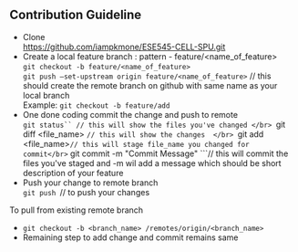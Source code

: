 ## Contribution Guideline
* Clone <br>
    https://github.com/iampkmone/ESE545-CELL-SPU.git
* Create a local feature branch : pattern - feature/<name_of_feature> <br>
    ```git checkout -b feature/<name_of_feature>``` <br>
    ```git push –set-upstream origin feature/<name_of_feature>``` // this should create the remote branch on github with same name as your local branch <br>
    Example: ```git checkout -b feature/add```
* One done coding commit the change and push to remote <br>
    ```git status`` // this will show the files you've changed </br>
    ```git diff <file_name> ```// this will show the changes  </br>
    ```git add <file_name>``` // this will stage file_name you changed for commit</br>
    ``` git commit -m "Commit Message" ```// this will commit the files you've staged and -m wil add a message which should be short description of your feature</br>
* Push your change to remote branch </br>
    ```git push ```// to push your changes

To pull from existing remote branch 
*   ```git checkout -b <branch_name> /remotes/origin/<branch_name> ```
*  Remaining step to add change and commit remains same